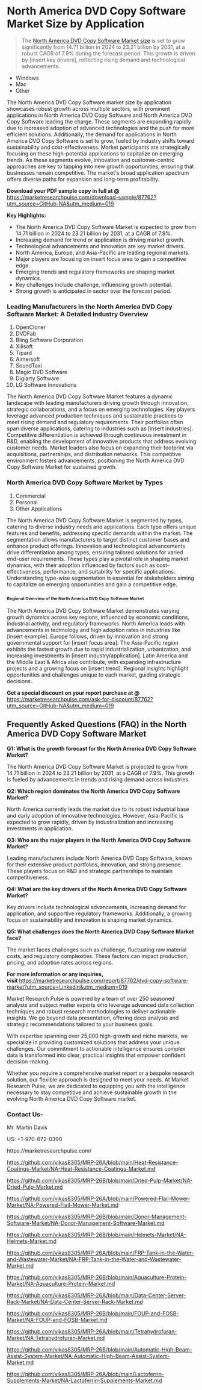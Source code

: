 <h1>North America DVD Copy Software Market&nbsp;Size by Application</h1><blockquote><p>The <a href="https://marketresearchpulse.com/download-sample/87762?utm_source=GitHub-NA&amp;utm_medium=019">North America DVD Copy Software Market size</a> is set to grow significantly from 14.71 billion in 2024 to 23.21 billion by 2031, at a robust CAGR of 7.9% during the forecast period. This growth is driven by [insert key drivers], reflecting rising demand and technological advancements.</p></blockquote><ul><li>Windows <li> Mac <li> Other</li></ul><p>The North America DVD Copy Software market size by application showcases robust growth across multiple sectors, with prominent applications in North America DVD Copy Software and North America DVD Copy Software leading the charge. These segments are expanding rapidly due to increased adoption of advanced technologies and the push for more efficient solutions. Additionally, the demand for applications in North America DVD Copy Software is set to grow, fueled by industry shifts toward sustainability and cost-effectiveness. Market participants are strategically focusing on these high-potential applications to capitalize on emerging trends. As these segments evolve, innovation and customer-centric approaches are key to tapping into new growth opportunities, ensuring that businesses remain competitive. The market's broad application spectrum offers diverse paths for expansion and long-term profitability.</p><p><strong>Download your PDF sample copy in full at @ </strong><a href="https://marketresearchpulse.com/download-sample/87762?utm_source=GitHub-NA&amp;utm_medium=019">https://marketresearchpulse.com/download-sample/87762?utm_source=GitHub-NA&amp;utm_medium=019</a></p><p><strong>Key Highlights: </strong></p><ul><li>The North America DVD Copy Software Market is expected to grow from 14.71 billion in 2024 to 23.21 billion by 2031, at a CAGR of 7.9%.</li><li>Increasing demand for trend or application is driving market growth.</li><li>Technological advancements and innovation are key market drivers.</li><li>North America, Europe, and Asia-Pacific are leading regional markets.</li><li>Major players are focusing on insert focus area to gain a competitive edge.</li><li>Emerging trends and regulatory frameworks are shaping market dynamics.</li><li>Key challenges include challenge, influencing growth potential.</li><li>Strong growth is anticipated in sector over the forecast period.</li></ul><h3>Leading Manufacturers in the North America DVD Copy Software Market: A Detailed Industry Overview</h3><ol><li>OpenCloner</li><li>DVDFab</li><li>Bling Software Corporation</li><li>Xilisoft</li><li>Tipard</li><li>Aimersoft</li><li>SoundTaxi</li><li>Magic DVD Software</li><li>Digiarty Software</li><li>LG Software Innovations</li></ol><div class="flex max-w-full flex-col flex-grow"><div class="min-h-8 text-message flex w-full flex-col items-end gap-2 whitespace-normal break-words [.text-message+&amp;]:mt-5" dir="auto" data-message-author-role="assistant" data-message-id="fd8432e4-4910-450d-b182-61b7bfb0a01f" data-message-model-slug="gpt-4o"><div class="flex w-full flex-col gap-1 empty:hidden first:pt-[3px]"><div class="markdown prose w-full break-words dark:prose-invert light"><p>The North America DVD Copy Software Market features a dynamic landscape with leading manufacturers driving growth through innovation, strategic collaborations, and a focus on emerging technologies. Key players leverage advanced production techniques and sustainable practices to meet rising demand and regulatory requirements. Their portfolios often span diverse applications, catering to industries such as [insert industries]. Competitive differentiation is achieved through continuous investment in R&amp;D, enabling the development of innovative products that address evolving customer needs. Market leaders also focus on expanding their footprint via acquisitions, partnerships, and distribution networks. This competitive environment fosters advancements, positioning the North America DVD Copy Software Market for sustained growth.</p></div></div></div></div><h3>North America DVD Copy Software Market by Types</h3><ol><li>Commercial <li> Personal <li> Other Applications</li></ol><div class="flex max-w-full flex-col flex-grow"><div class="min-h-8 text-message flex w-full flex-col items-end gap-2 whitespace-normal break-words [.text-message+&amp;]:mt-5" dir="auto" data-message-author-role="assistant" data-message-id="084470be-0bb7-4664-bddf-5156b4f41249" data-message-model-slug="gpt-4o-mini"><div class="flex w-full flex-col gap-1 empty:hidden first:pt-[3px]"><div class="markdown prose w-full break-words dark:prose-invert light"><p>The North America DVD Copy Software Market is segmented by types, catering to diverse industry needs and applications. Each type offers unique features and benefits, addressing specific demands within the market. The segmentation allows manufacturers to target distinct customer bases and enhance product offerings. Innovation and technological advancements drive differentiation among types, ensuring tailored solutions for varied end-user requirements. These types play a pivotal role in shaping market dynamics, with their adoption influenced by factors such as cost-effectiveness, performance, and suitability for specific applications. Understanding type-wise segmentation is essential for stakeholders aiming to capitalize on emerging opportunities and gain a competitive edge.</p></div></div></div></div><h3><span style="font-size: 11px;">Regional Overview of the North America DVD Copy Software Market</span></h3><div class="flex max-w-full flex-col flex-grow"><div class="min-h-8 text-message flex w-full flex-col items-end gap-2 whitespace-normal break-words [.text-message+&amp;]:mt-5" dir="auto" data-message-author-role="assistant" data-message-id="e9038762-ce64-4e30-91c9-9bd413514231" data-message-model-slug="gpt-4o-mini"><div class="flex w-full flex-col gap-1 empty:hidden first:pt-[3px]"><div class="markdown prose w-full break-words dark:prose-invert light"><p>The North America DVD Copy Software Market demonstrates varying growth dynamics across key regions, influenced by economic conditions, industrial activity, and regulatory frameworks. North America leads with advancements in technology and high adoption rates in industries like [insert example]. Europe follows, driven by innovation and strong governmental support for [insert focus area]. The Asia-Pacific region exhibits the fastest growth due to rapid industrialization, urbanization, and increasing investments in [insert industry/application]. Latin America and the Middle East &amp; Africa also contribute, with expanding infrastructure projects and a growing focus on [insert trend]. Regional insights highlight opportunities and challenges unique to each market, guiding strategic decisions.</p></div></div></div></div><p><strong>Get a special discount on your report purchase at @ </strong><a href="https://marketresearchpulse.com/ask-for-discount/87762?utm_source=GitHub-NA&amp;utm_medium=019">https://marketresearchpulse.com/ask-for-discount/87762?utm_source=GitHub-NA&amp;utm_medium=019</a></p><h2>Frequently Asked Questions (FAQ) in the North America DVD Copy Software Market</h2><p><strong>Q1: What is the growth forecast for the North America DVD Copy Software Market?</strong></p><p>The North America DVD Copy Software Market is projected to grow from 14.71 billion in 2024 to 23.21 billion by 2031, at a CAGR of 7.9%. This growth is fueled by advancements in trends and rising demand across industries.</p><p><strong>Q2: Which region dominates the North America DVD Copy Software Market?</strong></p><p>North America currently leads the market due to its robust industrial base and early adoption of innovative technologies. However, Asia-Pacific is expected to grow rapidly, driven by industrialization and increasing investments in application.</p><p><strong>Q3: Who are the major players in the North America DVD Copy Software Market?</strong></p><p>Leading manufacturers include North America DVD Copy Software, known for their extensive product portfolios, innovation, and strong presence. These players focus on R&amp;D and strategic partnerships to maintain competitiveness.</p><p><strong>Q4: What are the key drivers of the North America DVD Copy Software Market?</strong></p><p>Key drivers include technological advancements, increasing demand for application, and supportive regulatory frameworks. Additionally, a growing focus on sustainability and innovation is shaping market dynamics.</p><p><strong>Q5: What challenges does the North America DVD Copy Software Market face?</strong></p><p>The market faces challenges such as challenge, fluctuating raw material costs, and regulatory complexities. These factors can impact production, pricing, and adoption rates across regions.</p><p><strong>For more information or any inquiries, visit&nbsp;</strong><a href="https://marketresearchpulse.com/report/87762/dvd-copy-software-market?utm_source=Linkedin&utm_medium=019">https://marketresearchpulse.com/report/87762/dvd-copy-software-market?utm_source=Linkedin&utm_medium=019</a></p><p>Market Research Pulse is powered by a team of over 250 seasoned analysts and subject matter experts who leverage advanced data collection techniques and robust research methodologies to deliver actionable insights. We go beyond data presentation, offering deep analysis and strategic recommendations tailored to your business goals.</p><p>With expertise spanning over 25,000 high-growth and niche markets, we specialize in providing customized solutions that address your unique challenges. Our commitment to actionable intelligence ensures complex data is transformed into clear, practical insights that empower confident decision-making.</p><p>Whether you require a comprehensive market report or a bespoke research solution, our flexible approach is designed to meet your needs. At Market Research Pulse, we are dedicated to equipping you with the intelligence necessary to stay competitive and achieve sustainable growth in the evolving North America DVD Copy Software market.</p><h3><strong>Contact Us-</strong></h3><p>Mr. Martin Davis</p><p>US: +1-970-672-0390</p><p>https://marketresearchpulse.com/</p><p><a href="https://github.com/vikas8305/MRP-26A/blob/main/Heat-Resistance-Coatings-Market/NA-Heat-Resistance-Coatings-Market.md">https://github.com/vikas8305/MRP-26A/blob/main/Heat-Resistance-Coatings-Market/NA-Heat-Resistance-Coatings-Market.md</a></p><p><a href="https://github.com/vikas8305/MRP-26B/blob/main/Dried-Pulp-Market/NA-Dried-Pulp-Market.md">https://github.com/vikas8305/MRP-26B/blob/main/Dried-Pulp-Market/NA-Dried-Pulp-Market.md</a></p><p><a href="https://github.com/vikas8305/MRP-26A/blob/main/Powered-Flail-Mower-Market/NA-Powered-Flail-Mower-Market.md">https://github.com/vikas8305/MRP-26A/blob/main/Powered-Flail-Mower-Market/NA-Powered-Flail-Mower-Market.md</a></p><p><a href="https://github.com/vikas8305/MRP-26B/blob/main/Donor-Management-Software-Market/NA-Donor-Management-Software-Market.md">https://github.com/vikas8305/MRP-26B/blob/main/Donor-Management-Software-Market/NA-Donor-Management-Software-Market.md</a></p><p><a href="https://github.com/vikas8305/MRP-26B/blob/main/Helmets-Market/NA-Helmets-Market.md">https://github.com/vikas8305/MRP-26B/blob/main/Helmets-Market/NA-Helmets-Market.md</a></p><p><a href="https://github.com/vikas8305/MRP-26A/blob/main/FRP-Tank-in-the-Water-and-Wastewater-Market/NA-FRP-Tank-in-the-Water-and-Wastewater-Market.md">https://github.com/vikas8305/MRP-26A/blob/main/FRP-Tank-in-the-Water-and-Wastewater-Market/NA-FRP-Tank-in-the-Water-and-Wastewater-Market.md</a></p><p><a href="https://github.com/vikas8305/MRP-26B/blob/main/Aquaculture-Protein-Market/NA-Aquaculture-Protein-Market.md">https://github.com/vikas8305/MRP-26B/blob/main/Aquaculture-Protein-Market/NA-Aquaculture-Protein-Market.md</a></p><p><a href="https://github.com/vikas8305/MRP-26A/blob/main/Data-Center-Server-Rack-Market/NA-Data-Center-Server-Rack-Market.md">https://github.com/vikas8305/MRP-26A/blob/main/Data-Center-Server-Rack-Market/NA-Data-Center-Server-Rack-Market.md</a></p><p><a href="https://github.com/vikas8305/MRP-26B/blob/main/FOUP-and-FOSB-Market/NA-FOUP-and-FOSB-Market.md">https://github.com/vikas8305/MRP-26B/blob/main/FOUP-and-FOSB-Market/NA-FOUP-and-FOSB-Market.md</a></p><p><a href="https://github.com/vikas8305/MRP-26A/blob/main/Tetrahydrofuran-Market/NA-Tetrahydrofuran-Market.md">https://github.com/vikas8305/MRP-26A/blob/main/Tetrahydrofuran-Market/NA-Tetrahydrofuran-Market.md</a></p><p><a href="https://github.com/vikas8305/MRP-26B/blob/main/Automatic-High-Beam-Assist-System-Market/NA-Automatic-High-Beam-Assist-System-Market.md">https://github.com/vikas8305/MRP-26B/blob/main/Automatic-High-Beam-Assist-System-Market/NA-Automatic-High-Beam-Assist-System-Market.md</a></p><p><a href="https://github.com/vikas8305/MRP-26A/blob/main/Lactoferrin-Supplements-Market/NA-Lactoferrin-Supplements-Market.md">https://github.com/vikas8305/MRP-26A/blob/main/Lactoferrin-Supplements-Market/NA-Lactoferrin-Supplements-Market.md</a></p>
